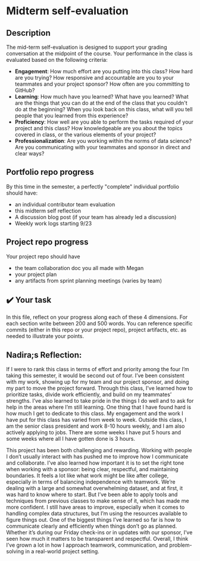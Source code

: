 # Midterm self-evaluation

## Description
The mid-term self-evaluation is designed to support your grading conversation at the midpoint of the course.  Your performance in the class is evaluated based on the following criteria:

-   **Engagement**: How much effort are you putting into this class? How hard are you trying? How responsive and accountable are you to your teammates and your project sponsor? How often are you committing to GitHub?
-   **Learning**: How much have you learned? What have you learned? What are the things that you can do at the end of the class that you couldn't do at the beginning? When you look back on this class, what will you tell people that you learned from this experience?
-   **Proficiency**: How well are you able to perform the tasks required of your project and this class? How knowledgeable are you about the topics covered in class, or the various elements of your project?
-   **Professionalization**: Are you working within the norms of data science? Are you communicating with your teammates and sponsor in direct and clear ways?
  

## Portfolio repo progress
By this time in the semester, a perfectly "complete" individual portfolio should have:
- an individual contributor team evaluation
- this midterm self reflection
- A discussion blog post (if your team has already led a discussion)
- Weekly work logs starting 9/23

## Project repo progress
Your project repo should have
- the team collaboration doc you all made with Megan
- your project plan
- any artifacts from sprint planning meetings (varies by team)



## ✔️ Your task
In this file, reflect on your progress along each of these 4 dimensions.  For each section write between 200 and 500 words.  You can reference specific commits (either in this repo or your project repo), project artifacts, etc. as needed to illustrate your points.

## Nadira;s Reflection:

If I were to rank this class in terms of effort and priority among the four I’m taking this semester, it would be second out of four. I’ve been consistent with my work, showing up for my team and our project sponsor, and doing my part to move the project forward. Through this class, I’ve learned how to prioritize tasks, divide work efficiently, and build on my teammates’ strengths. I’ve also learned to take pride in the things I do well and to ask for help in the areas where I’m still learning. One thing that I have found hard is how much I get to dedicate to this class. My engagement and the work I have put for this class has varied from week to week. Outside this class, I am the senior class president and work 8-10 hours weekly, and I am also actively applying to jobs. There are some weeks I have put 5 hours and some weeks where all I have gotten done is 3 hours. 



This project has been both challenging and rewarding. Working with people I don’t usually interact with has pushed me to improve how I communicate and collaborate. I’ve also learned how important it is to set the right tone when working with a sponsor: being clear, respectful, and maintaining boundaries. It feels a lot like what work might be like after college, especially in terms of balancing independence with teamwork.
We’re dealing with a large and somewhat overwhelming dataset, and at first, it was hard to know where to start. But I’ve been able to apply tools and techniques from previous classes to make sense of it, which has made me more confident. I still have areas to improve, especially when it comes to handling complex data structures, but I’m using the resources available to figure things out.
One of the biggest things I’ve learned so far is how to communicate clearly and efficiently when things don’t go as planned. Whether it’s during our Friday check-ins or in updates with our sponsor, I’ve seen how much it matters to be transparent and respectful. Overall, I think I’ve grown a lot in how I approach teamwork, communication, and problem-solving in a real-world project setting.
